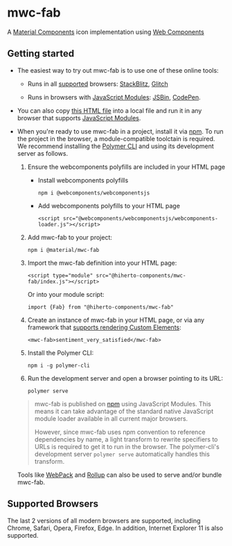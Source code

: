 # mwc-fab
A [Material Components](https://material.io/components/) icon implementation using [Web Components](https://www.webcomponents.org/introduction)

## Getting started

 * The easiest way to try out mwc-fab is to use one of these online tools:

    * Runs in all [supported](#supported-browsers) browsers: [StackBlitz](https://stackblitz.com/edit/mwc-icon-example?file=index.js), [Glitch](https://glitch.com/edit/#!/mwc-icon-example?path=index.html)

    * Runs in browsers with [JavaScript Modules](https://caniuse.com/#search=modules): [JSBin](http://jsbin.com/qibisux/edit?html,output),
    [CodePen](https://codepen.io/azakus/pen/deZLja).

* You can also copy [this HTML file](https://gist.githubusercontent.com/azakus/f01e9fc2ed04e781ad5a52ded7b296e7/raw/266f2f4f91cbfe89b2acc6ec63957b1a3cfe9b39/index.html) into a local file and run it in any browser that supports [JavaScript Modules]((https://caniuse.com/#search=modules)).

* When you're ready to use mwc-fab in a project, install it via [npm](https://www.npmjs.com/). To run the project in the browser, a module-compatible toolctain is required. We recommend installing the [Polymer CLI](https://github.com/Polymer/polymer-cli) and using its development server as follows.

  1. Ensure the webcomponents polyfills are included in your HTML page

      - Install webcomponents polyfills

          ```npm i @webcomponents/webcomponentsjs```

      - Add webcomponents polyfills to your HTML page

          ```<script src="@webcomponents/webcomponentsjs/webcomponents-loader.js"></script>```

  1. Add mwc-fab to your project:

      ```npm i @material/mwc-fab```

  1. Import the mwc-fab definition into your HTML page:

      ```<script type="module" src="@hiherto-components/mwc-fab/index.js"></script>```

      Or into your module script:

      ```import {Fab} from "@hiherto-components/mwc-fab"```

  1. Create an instance of mwc-fab in your HTML page, or via any framework that [supports rendering Custom Elements](https://custom-elements-everywhere.com/):

      ```<mwc-fab>sentiment_very_satisfied</mwc-fab>```

  1. Install the Polymer CLI:

      ```npm i -g polymer-cli```

  1. Run the development server and open a browser pointing to its URL:

      ```polymer serve```

  > mwc-fab is published on [npm](https://www.npmjs.com/package/@material/mwc-fab) using JavaScript Modules.
  This means it can take advantage of the standard native JavaScript module loader available in all current major browsers.
  >
  > However, since mwc-fab uses npm convention to reference dependencies by name, a light transform to rewrite specifiers to URLs is required to get it to run in the browser. The polymer-cli's development server `polymer serve` automatically handles this transform.

  Tools like [WebPack](https://webpack.js.org/) and [Rollup](https://rollupjs.org/) can also be used to serve and/or bundle mwc-fab.

## Supported Browsers

The last 2 versions of all modern browsers are supported, including
Chrome, Safari, Opera, Firefox, Edge. In addition, Internet Explorer 11 is also supported.